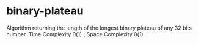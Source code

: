 # binary-plateau
Algorithm returning the length of the longest binary plateau of any 32 bits number. Time Complexity θ(1) ; Space Complexity θ(1)
